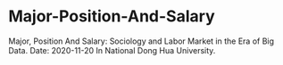 # Major-Position-And-Salary
Major, Position And Salary: Sociology and Labor Market in the Era of Big Data.
Date: 2020-11-20
In National Dong Hua University.
